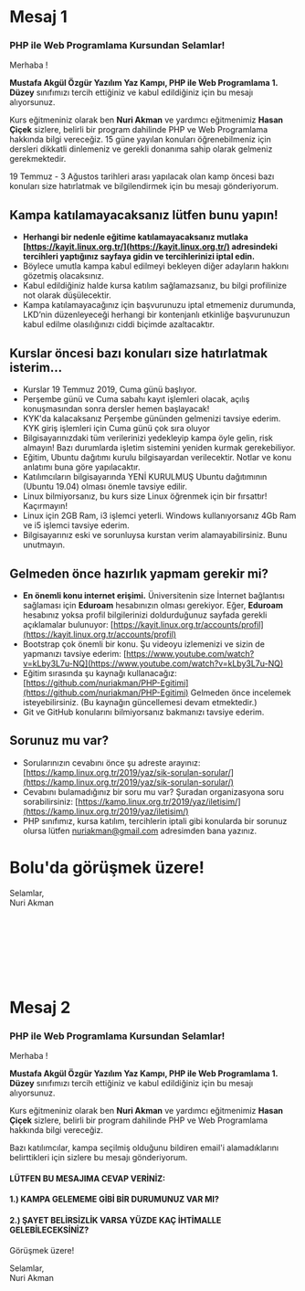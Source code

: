 # Mesaj 1

### PHP ile Web Programlama Kursundan Selamlar!

Merhaba !  

**Mustafa Akgül Özgür Yazılım Yaz Kampı, PHP ile Web Programlama 1. Düzey** sınıfımızı tercih ettiğiniz ve kabul edildiğiniz için bu mesajı alıyorsunuz.

Kurs eğitmeniniz olarak ben **Nuri Akman** ve yardımcı eğitmenimiz **Hasan Çiçek** sizlere, belirli bir program dahilinde PHP ve Web Programlama hakkında bilgi vereceğiz. 15 güne yayılan konuları öğrenebilmeniz için dersleri dikkatli dinlemeniz ve gerekli donanıma sahip olarak gelmeniz gerekmektedir.

19 Temmuz - 3 Ağustos tarihleri arası yapılacak olan kamp öncesi bazı konuları size hatırlatmak ve bilgilendirmek için bu mesajı gönderiyorum.

## Kampa katılamayacaksanız lütfen bunu yapın!

-   **Herhangi bir nedenle eğitime katılamayacaksanız mutlaka [https://kayit.linux.org.tr/](https://kayit.linux.org.tr/) adresindeki tercihleri yaptığınız sayfaya gidin ve tercihlerinizi iptal edin.**      
-   Böylece umutla kampa kabul edilmeyi bekleyen diğer adayların hakkını gözetmiş olacaksınız.
-   Kabul edildiğiniz halde kursa katılım sağlamazsanız, bu bilgi profilinize not olarak düşülecektir.
-   Kampa katılamayacağınız için başvurunuzu iptal etmemeniz durumunda, LKD’nin düzenleyeceği herhangi bir kontenjanlı etkinliğe başvurunuzun kabul edilme olasılığınızı ciddi biçimde azaltacaktır.

## Kurslar öncesi bazı konuları size hatırlatmak isterim...

-   Kurslar 19 Temmuz 2019, Cuma günü başlıyor.
-   Perşembe günü ve Cuma sabahı kayıt işlemleri olacak, açılış konuşmasından sonra dersler hemen başlayacak!
-   KYK'da kalacaksanız Perşembe gününden gelmenizi tavsiye ederim. KYK giriş işlemleri için Cuma günü çok sıra oluyor
-   Bilgisayarınızdaki tüm verilerinizi yedekleyip kampa öyle gelin, risk almayın! Bazı durumlarda işletim sistemini yeniden kurmak gerekebiliyor.  
-   Eğitim, Ubuntu dağıtımı kurulu bilgisayardan verilecektir. Notlar ve konu anlatımı buna göre yapılacaktır.  
-   Katılımcıların bilgisayarında YENİ KURULMUŞ Ubuntu dağıtımının (Ubuntu 19.04) olması önemle tavsiye edilir.
-   Linux bilmiyorsanız, bu kurs size Linux öğrenmek için bir fırsattır! Kaçırmayın!  
-   Linux için 2GB Ram, i3 işlemci yeterli. Windows kullanıyorsanız 4Gb Ram ve i5 işlemci tavsiye ederim.
-   Bilgisayarınız eski ve sorunluysa kurstan verim alamayabilirsiniz. Bunu unutmayın.

## Gelmeden önce hazırlık yapmam gerekir mi?
-   **En önemli konu internet erişimi.** Üniversitenin size İnternet bağlantısı sağlaması için **Eduroam** hesabınızın olması gerekiyor. Eğer, **Eduroam** hesabınız yoksa profil bilgilerinizi doldurduğunuz sayfada gerekli açıklamalar bulunuyor: [https://kayit.linux.org.tr/accounts/profil](https://kayit.linux.org.tr/accounts/profil)
-   Bootstrap çok önemli bir konu. Şu videoyu izlemenizi ve sizin de yapmanızı tavsiye ederim: [https://www.youtube.com/watch?v=kLby3L7u-NQ](https://www.youtube.com/watch?v=kLby3L7u-NQ)
-   Eğitim sırasında şu kaynağı kullanacağız: [https://github.com/nuriakman/PHP-Egitimi](https://github.com/nuriakman/PHP-Egitimi) Gelmeden önce incelemek isteyebilirsiniz. (Bu kaynağın güncellemesi devam etmektedir.)  
-   Git ve GitHub konularını bilmiyorsanız bakmanızı tavsiye ederim.

## Sorunuz mu var?
-   Sorularınızın cevabını önce şu adreste arayınız: [https://kamp.linux.org.tr/2019/yaz/sik-sorulan-sorular/](https://kamp.linux.org.tr/2019/yaz/sik-sorulan-sorular/)
-   Cevabını bulamadığınız bir soru mu var? Şuradan organizasyona soru sorabilirsiniz: [https://kamp.linux.org.tr/2019/yaz/iletisim/](https://kamp.linux.org.tr/2019/yaz/iletisim/)
-   PHP sınıfımız, kursa katılım, tercihlerin iptali gibi konularda bir sorunuz olursa lütfen [nuriakman@gmail.com](mailto:nuriakman@gmail.com) adresimden bana yazınız.

# Bolu'da görüşmek üzere!

Selamlar,  
Nuri Akman
<br>
<br>
<br>
<br>
<br>
<br>
<br>
<br>
# Mesaj 2

### PHP ile Web Programlama Kursundan Selamlar!
 
Merhaba !

**Mustafa Akgül Özgür Yazılım Yaz Kampı, PHP ile Web Programlama 1. Düzey** sınıfımızı tercih ettiğiniz ve kabul edildiğiniz için bu mesajı alıyorsunuz.

Kurs eğitmeniniz olarak ben **Nuri Akman** ve yardımcı eğitmenimiz **Hasan Çiçek** sizlere, belirli bir program dahilinde PHP ve Web Programlama hakkında bilgi vereceğiz.

Bazı katılımcılar, kampa seçilmiş olduğunu bildiren email'i alamadıklarını belirttikleri için sizlere bu mesajı gönderiyorum.

#### LÜTFEN BU MESAJIMA CEVAP VERİNİZ:

#### 1.) KAMPA GELEMEME GİBİ BİR DURUMUNUZ VAR MI?
#### 2.) ŞAYET BELİRSİZLİK VARSA YÜZDE KAÇ İHTİMALLE GELEBİLECEKSİNİZ?

Görüşmek üzere!


Selamlar,  
Nuri Akman
